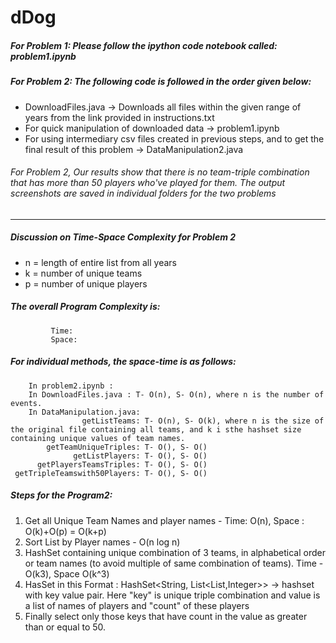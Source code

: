 # dDog
##### For Problem 1: Please follow the ipython code notebook called: problem1.ipynb 
##### For Problem 2: The following code is followed in the order given below: 
-   DownloadFiles.java -> Downloads all files within the given range of years from the link provided in instructions.txt 
-   For quick manipulation of downloaded data -> problem1.ipynb 
-   For using intermediary csv files created in previous steps, and to get the final result of this problem -> DataManipulation2.java
###### For Problem 2, Our results show that there is no team-triple combination that has more than 50 players who've played for them. The output screenshots are saved in individual folders for the two problems
-----------------
##### Discussion on Time-Space Complexity for Problem 2
 - n = length of entire list from all years
 - k = number of unique teams
 - p = number of unique players
 
 #####  The overall Program Complexity is: 
             Time:
             Space:
 #####  For individual methods, the space-time is as follows:
        In problem2.ipynb : 
        In DownloadFiles.java : T- O(n), S- O(n), where n is the number of events.
        In DataManipulation.java:
                    getListTeams: T- O(n), S- O(k), where n is the size of the original file containing all teams, and k i sthe hashset size containing unique values of team names.
            getTeamUniqueTriples: T- O(), S- O()
                  getListPlayers: T- O(), S- O()
          getPlayersTeamsTriples: T- O(), S- O()
     getTripleTeamswith50Players: T- O(), S- O()
     
 #####  Steps for the Program2: 
 1. Get all Unique Team Names	and player names - Time: O(n), Space : O(k)+O(p) = O(k+p)
 2. Sort List by Player names - O(n log n)
 3. HashSet containing unique combination of 3 teams, in alphabetical order or team names (to avoid multiple of same combination of teams). Time - O(k3), Space O(k^3)
 4. HasSet in this Format : HashSet<String, List<List<String>,Integer>> -> hashset with key value pair. Here "key" is unique triple combination and value is a list of names of players and "count" of these players
 5. Finally select only those keys that have count in the value as greater than or equal to 50.
